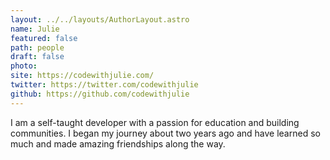 ```yaml
---
layout: ../../layouts/AuthorLayout.astro
name: Julie
featured: false
path: people
draft: false
photo: 
site: https://codewithjulie.com/
twitter: https://twitter.com/codewithjulie
github: https://github.com/codewithjulie
---
```


I am a self-taught developer with a passion for education and building communities. I began my journey about two years ago and have learned so much and made amazing friendships along the way.